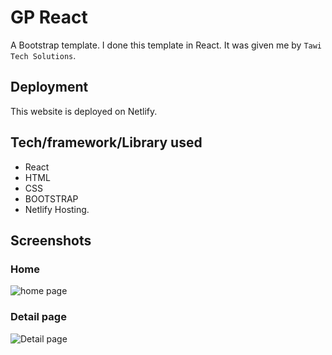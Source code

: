 # GP React
A Bootstrap template. I done this template in React. It was given me by `Tawi Tech Solutions`.

## Deployment
This website is deployed on Netlify.

## Tech/framework/Library used
- React
- HTML
- CSS 
- BOOTSTRAP
- Netlify Hosting.

## Screenshots

### Home
![home page](https://i.ibb.co/bmKr778/homepage.png)


### Detail page
![Detail page](https://i.ibb.co/K9SYKsT/details-page.png)

